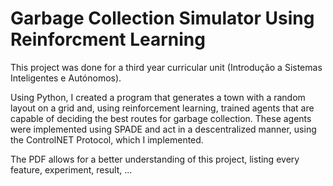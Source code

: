 # Garbage Collection Simulator Using Reinforcment Learning

This project was done for a third year curricular unit (Introdução a Sistemas Inteligentes e Autónomos).

Using Python, I created a program that generates a town with a random layout on a grid and, using reinforcement learning, trained agents that are capable of deciding the best routes for garbage collection.
These agents were implemented using SPADE and act in a descentralized manner, using the ControlNET Protocol, which I implemented.

The PDF allows for a better understanding of this project, listing every feature, experiment, result, ...
